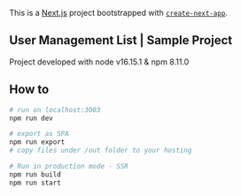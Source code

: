 This is a [Next.js](https://nextjs.org/) project bootstrapped with [`create-next-app`](https://github.com/vercel/next.js/tree/canary/packages/create-next-app).

## User Management List | Sample Project
Project developed with node v16.15.1 & npm 8.11.0

## How to 
```bash
# run on localhost:3003
npm run dev

# export as SPA
npm run export
# copy files under /out folder to your hosting

# Run in production mode - SSR
npm run build
npm run start
```
